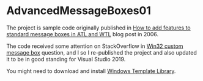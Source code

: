 # AdvancedMessageBoxes01

The project is sample code originally published in [How to add features to standard message boxes in ATL and WTL](http://alax.info/blog/127) blog post in 2006.

The code received some attention on StackOverflow in [Win32 custom message box](https://stackoverflow.com/a/7848018/868014) question, and I so I re-published the project and also updated it to be in good standing for Visual Studio 2019.

You might need to download and install [Windows Template Library](https://wtl.sourceforge.io/).
